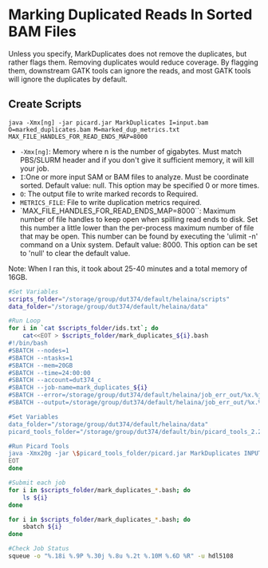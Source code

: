 # Marking Duplicated Reads In Sorted BAM Files
Unless you specify, MarkDuplicates does not remove the duplicates, but rather flags them. Removing duplicates would reduce coverage. By flagging them, downstream GATK tools can ignore the reads, and most GATK tools will ignore the duplicates by default.

## Create Scripts
`java -Xmx[ng] -jar picard.jar MarkDuplicates I=input.bam O=marked_duplicates.bam M=marked_dup_metrics.txt MAX_FILE_HANDLES_FOR_READ_ENDS_MAP=8000`

- `-Xmx[ng]`: Memory where n is the number of gigabytes. Must match PBS/SLURM header and if you don't give it sufficient memory, it will kill your job.
- `I`:One or more input SAM or BAM files to analyze. Must be coordinate sorted. Default value: null. This option may be specified 0 or more times.
- `O`: The output file to write marked records to Required.
- `METRICS_FILE`: File to write duplication metrics required.
- `MAX_FILE_HANDLES_FOR_READ_ENDS_MAP=8000``: Maximum number of file handles to keep open when spilling read ends to disk. Set this number a little lower than the per-process maximum number of file that may be open. This number can be found by executing the 'ulimit -n' command on a Unix system. Default value: 8000. This option can be set to 'null' to clear the default value.

Note: When I ran this, it took about 25-40 minutes and a total memory of 16GB.

```bash
#Set Variables
scripts_folder="/storage/group/dut374/default/helaina/scripts"
data_folder="/storage/group/dut374/default/helaina/data"

#Run Loop
for i in `cat $scripts_folder/ids.txt`; do
    cat<<EOT > $scripts_folder/mark_duplicates_${i}.bash
#!/bin/bash
#SBATCH --nodes=1
#SBATCH --ntasks=1
#SBATCH --mem=20GB
#SBATCH --time=24:00:00
#SBATCH --account=dut374_c
#SBATCH --job-name=mark_duplicates_${i}
#SBATCH --error=/storage/group/dut374/default/helaina/job_err_out/%x.%j.out
#SBATCH --output=/storage/group/dut374/default/helaina/job_err_out/%x.%j.out

#Set Variables
data_folder="/storage/group/dut374/default/helaina/data"
picard_tools_folder="/storage/group/dut374/default/bin/picard_tools_2.20.8"

#Run Picard Tools
java -Xmx20g -jar \$picard_tools_folder/picard.jar MarkDuplicates INPUT=\$data_folder/bam/${i}_sorted.bam OUTPUT=\$data_folder/bam/${i}_marked.bam METRICS_FILE=\$data_folder/bam/${i}_metrics.txt MAX_FILE_HANDLES_FOR_READ_ENDS_MAP=8000
EOT
done

#Submit each job
for i in $scripts_folder/mark_duplicates_*.bash; do
    ls ${i}
done

for i in $scripts_folder/mark_duplicates_*.bash; do
    sbatch ${i}
done

#Check Job Status
squeue -o "%.18i %.9P %.30j %.8u %.2t %.10M %.6D %R" -u hdl5108
```